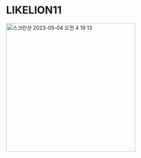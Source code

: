 # LIKELION11

<img width="353" alt="스크린샷 2023-05-04 오전 4 19 13" src="https://user-images.githubusercontent.com/129749153/236022234-fde44a2b-4486-4cd9-b331-4d2b7901da7c.png">



